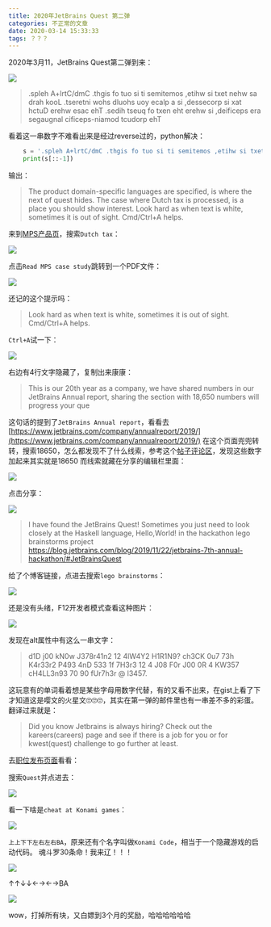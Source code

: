 ```yaml
---
title: 2020年JetBrains Quest 第二弹
categories: 不正常的文章
date: 2020-03-14 15:33:33
tags: ？？？
---
```


2020年3月11，JetBrains Quest第二弹到来：

![](https://lolico.griouges.cn/images/20200314153806.png)

> .spleh A+lrtC/dmC .thgis fo tuo si ti semitemos ,etihw si txet nehw sa drah kooL .tseretni wohs dluohs uoy ecalp a si ,dessecorp si xat hctuD erehw esac ehT .sedih tseuq fo txen eht erehw si ,deificeps era segaugnal cificeps-niamod tcudorp ehT

看着这一串数字不难看出来是经过reverse过的，python解决：

```python
    s = '.spleh A+lrtC/dmC .thgis fo tuo si ti semitemos ,etihw si txet nehw sa drah kooL .tseretni wohs dluohs uoy ecalp a si ,dessecorp si xat hctuD erehw esac ehT .sedih tseuq fo txen eht erehw si ,deificeps era segaugnal cificeps-niamod tcudorp ehT'
    print(s[::-1])
```

输出：

> The product domain-specific languages are specified, is where the next of quest hides. The case where Dutch tax is processed, is a place you should show interest. Look hard as when text is white, sometimes it is out of sight. Cmd/Ctrl+A helps.

来到[MPS产品页](https://www.jetbrains.com/mps/)，搜索`Dutch tax`：

![](https://lolico.griouges.cn/images/20200314155001.png)

点击`Read MPS case study`跳转到一个PDF文件：

![](https://lolico.griouges.cn/images/20200314155326.png)

还记的这个提示吗：

> Look hard as when text is white, sometimes it is out of sight. Cmd/Ctrl+A helps.

`Ctrl+A`试一下：

![](https://lolico.griouges.cn/images/20200314155427.png)

右边有4行文字隐藏了，复制出来康康：

> This is our 20th year as a company,
 we have shared numbers in our JetBrains
 Annual report, sharing the section with
 18,650 numbers will progress your que

这句话的提到了`JetBrains Annual report`，看看去[https://www.jetbrains.com/company/annualreport/2019/](https://www.jetbrains.com/company/annualreport/2019/)
在这个页面兜兜转转，搜索18650，怎么都发现不了什么线索，参考这个[帖子评论区](https://v2ex.com/t/651961)，发现这些数字加起来其实就是18650
而线索就藏在分享的编辑栏里面：

![](https://lolico.griouges.cn/images/20200314160727.png)

点击分享：

![](https://lolico.griouges.cn/images/20200314160831.png)

> I have found the JetBrains Quest! Sometimes you just need to look closely at the Haskell language, Hello,World! in the hackathon lego brainstorms project https://blog.jetbrains.com/blog/2019/11/22/jetbrains-7th-annual-hackathon/#JetBrainsQuest

给了个博客链接，点进去搜索`lego brainstorms`：

![](https://lolico.griouges.cn/images/20200314161059.png)

还是没有头绪，F12开发者模式查看这种图片：

![](https://lolico.griouges.cn/images/20200314161734.png)

发现在alt属性中有这么一串文字：

> d1D j00 kN0w J378r41n2 12 4lW4Y2 H1R1N9? ch3CK 0u7 73h K4r33r2 P493 4nD 533 1f 7H3r3 12 4 J08 F0r J00 0R 4 KW357 cH4LL3n93 70 90 fUr7h3r @ l3457.

这玩意有的单词看着想是某些字母用数字代替，有的又看不出来，在gist上看了下才知道这是嘤文的火星文🙄🙄🙄，其实在第一弹的邮件里也有一串差不多的彩蛋。
翻译过来就是：

> Did you know Jetbrains is always hiring? Check out the kareers(careers) page and see if there is a job for you or for kwest(quest) challenge to go further at least.

去[职位发布页面](https://www.jetbrains.com/careers/jobs/)看看：

搜索`Quest`并点进去：

![](https://lolico.griouges.cn/images/20200314162653.png)

看一下啥是`cheat at Konami games`：

![](https://lolico.griouges.cn/images/20200314162956.png)

`上上下下左右左右BA`，原来还有个名字叫做`Konami Code`，相当于一个隐藏游戏的启动代码。
魂斗罗30条命！我来辽！！！

![](https://lolico.griouges.cn/images/20200314163313.png)

↑↑↓↓←→←→BA

![](https://lolico.griouges.cn/images/20200314163436.png)

wow，打掉所有块，又白嫖到3个月的奖励，哈哈哈哈哈哈
